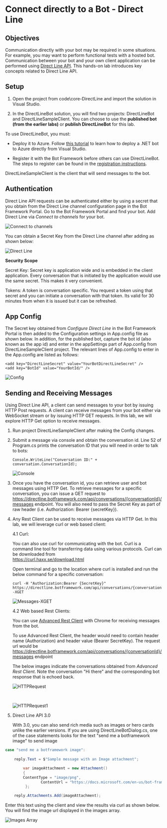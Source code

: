 # Connect directly to a Bot  - Direct Line

## Objectives

Communication directly with your bot may be required in some situations. For example, you may want to perform functional tests with a hosted bot. Communication between your bot and your own client application can be performed using [Direct Line API](https://docs.microsoft.com/en-us/bot-framework/rest-api/bot-framework-rest-direct-line-3-0-concepts). This hands-on lab introduces key concepts related to Direct Line API.

## Setup

1. Open the project from code\core-DirectLine and import the solution in Visual Studio.

2. In the DirectLineBot solution, you will find two projects: DirectLineBot and DirectLineSampleClient. You can choose to use the **published bot (from the earlier labs)** or **publish DirectLineBot** for this lab.

To use DirectLineBot, you must:

- Deploy it to Azure. Follow [this tutorial](https://docs.microsoft.com/en-us/bot-framework/deploy-dotnet-bot-visual-studio) to learn how to deploy a .NET bot to Azure directly from Visual Studio.

- Register it with the Bot Framework before others can use DirectLineBot. The steps to register can be found in the [registration instructions](https://docs.microsoft.com/en-us/bot-framework/portal-register-bot).


DirectLineSampleClient is the client that will send messages to the bot.

## Authentication

Direct Line API requests can be authenticated either by using a secret that you obtain from the Direct Line channel configuration page in the Bot Framework Portal. Go to the Bot Framework Portal and find your bot. Add Direct Line via *Connect to channels* for your bot.

![Connect to channels](images/ConnectToChannels.png)

You can obtain a Secret Key from the Direct Line channel after adding as shown below:

![Direct Line](images/DirectLine.png)

**Security Scope**

Secret Key: Secret key is application wide and is embedded in the client application. Every conversation that is initiated by the application would use the same secret. This makes it very convenient.

Tokens: A token is conversation specific. You request a token using that secret and you can initiate a conversation with that token. Its valid for 30 minutes from when it is issued but it can be refreshed.

## App Config

The Secret key obtained from *Configure Direct Line* in the Bot Framework Portal is then added to the Configuration settings in App.config file as shown below. In addition, for the published bot, capture the bot id (also known as the app id) and enter in the appSettings part of App.config from DirectLineSampleClient project. The relevant lines of App.config to enter in the App.config are listed as follows:

```
<add key="DirectLineSecret" value="YourBotDirectLineSecret" />
<add key="BotId" value="YourBotId/" />
```


![Config](images/Config.png)

## Sending and Receiving Messages

Using Direct Line API, a client can send messages to your bot by issuing HTTP Post requests. A client can receive messages from your bot either via WebSocket stream or by issuing HTTP GET requests. In this lab, we will explore HTTP Get option to receive messages.

1.	Run project DirectLineSampleClient after making the Config changes.

2.	Submit a message via console and obtain the conversation id. Line 52 of Program.cs prints the conversation ID that you will need in order to talk to bots:

	````Console.WriteLine("Conversation ID:" + conversation.ConversationId);````

	![Console](images/Console.png)

3.	Once you have the conversation id, you can retrieve user and bot messages using HTTP Get. To retrieve messages for a specific conversation, you can issue a GET request to https://directline.botframework.com/api/conversations/{conversationId}/messages endpoint. You will also need to pass the Secret Key as part of raw header (i.e. Authorization: Bearer {secretKey}).

4.	Any Rest Client can be used to receive messages via HTTP Get. In this lab, we will leverage curl or web based client:

	4.1 Curl:

	You can also use curl for communicating with the bot. Curl is a command line tool for transferring data using various protocols. Curl can be downloaded from 	
	https://curl.haxx.se/download.html

	Open terminal and go to the location where curl is installed and run the below command for a specific conversation:
		
	```
	curl -H "Authorization:Bearer {SecretKey}" https://directline.botframework.com/api/conversations/{conversationId}/messages -XGET
	```

	![Messages-XGET](images/Messages-XGET.png)


	4.2 Web based Rest Clients:

	You can use [Advanced Rest Client](https://advancedrestclient.com/) with Chrome for receiving messages from the bot. 
	
	To use Advanced Rest Client, the header would need to contain header name (Authorization) and header value (Bearer SecretKey). The request url would be https://directline.botframework.com/api/conversations/{conversationId}/messages endpoint
	
	The below images indicate the conversations obtained from *Advanced Rest Client*. Note the conversation "Hi there" and the corresponding bot response that is echoed back.

	![HTTPRequest](images/HTTPRequest.png)

	&nbsp;

	![HTTPRequest1](images/HTTPRequest_1.png)

5.	Direct Line API 3.0

	With 3.0, you can also send rich media such as images or hero cards unlike the earlier versions. If you are using DirectLineBotDialog.cs, one of the case statements looks for the text "send me a botframework image" to send image

```c#
case "send me a botframework image":
                    
	reply.Text = $"Sample message with an Image attachment";

        var imageAttachment = new Attachment()
        {
		ContentType = "image/png",
                ContentUrl = "https://docs.microsoft.com/en-us/bot-framework/media/how-it-works/architecture-resize.png",
         };

	reply.Attachments.Add(imageAttachment);
```

Enter this text using the client and view the results via curl as shown below. You will find the image url displayed in the images array.

![Images Array](images/ImagesArray.png)